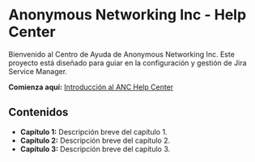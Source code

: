 # Anonymous Networking Inc - Help Center

Bienvenido al Centro de Ayuda de Anonymous Networking Inc. Este proyecto está diseñado para guiar en la configuración y gestión de Jira Service Manager.

**Comienza aquí:** [Introducción al ANC Help Center](./00_ANC_Help_Center_Introduccion.md)

## Contenidos
- **Capítulo 1:** Descripción breve del capítulo 1.
- **Capítulo 2:** Descripción breve del capítulo 2.
- **Capítulo 3:** Descripción breve del capítulo 3.


